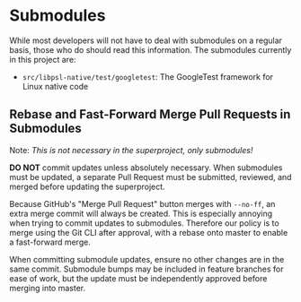 # Submodules

While most developers will not have to deal with submodules on a regular basis, those who do should read this information.
The submodules currently in this project are:

- `src/libpsl-native/test/googletest`: The GoogleTest framework for
  Linux native code

[submodules]: https://www.git-scm.com/book/en/v2/Git-Tools-Submodules

## Rebase and Fast-Forward Merge Pull Requests in Submodules

Note: *This is not necessary in the superproject, only submodules!*

**DO NOT** commit updates unless absolutely necessary.
When submodules must be updated, a separate Pull Request must be submitted, reviewed, and merged before updating the superproject.

Because GitHub's "Merge Pull Request" button merges with `--no-ff`, an extra merge commit will always be created.
This is especially annoying when trying to commit updates to submodules.
Therefore our policy is to merge using the Git CLI after approval, with a rebase onto master to enable a fast-forward merge.

When committing submodule updates, ensure no other changes are in the same commit.
Submodule bumps may be included in feature branches for ease of work,
but the update must be independently approved before merging into master.
